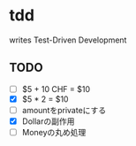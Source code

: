# tdd
writes Test-Driven Development

## TODO

- [ ] $5 + 10 CHF = $10
- [x] $5 * 2 = $10
- [ ] amountをprivateにする
- [x] Dollarの副作用
- [ ] Moneyの丸め処理
